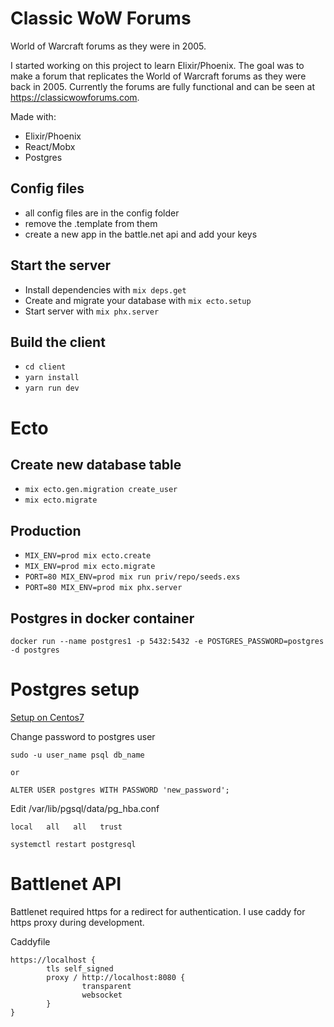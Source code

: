 # Classic WoW Forums
World of Warcraft forums as they were in 2005.

I started working on this project to learn Elixir/Phoenix.
The goal was to make a forum that replicates
the World of Warcraft forums as they were back in 2005.
Currently the forums are fully functional and can be
seen at https://classicwowforums.com.

Made with:
- Elixir/Phoenix
- React/Mobx
- Postgres

## Config files
- all config files are in the config folder
- remove the .template from them
- create a new app in the battle.net api and add your keys

## Start the server
  - Install dependencies with `mix deps.get`
  - Create and migrate your database with `mix ecto.setup`
  - Start server with `mix phx.server`

## Build the client
- `cd client`
- `yarn install`
- `yarn run dev`

# Ecto

## Create new database table
- `mix ecto.gen.migration create_user`
- `mix ecto.migrate`

## Production

- `MIX_ENV=prod mix ecto.create`
- `MIX_ENV=prod mix ecto.migrate`
- `PORT=80 MIX_ENV=prod mix run priv/repo/seeds.exs`
- `PORT=80 MIX_ENV=prod mix phx.server`

## Postgres in docker container
```
docker run --name postgres1 -p 5432:5432 -e POSTGRES_PASSWORD=postgres -d postgres
```

# Postgres setup
[Setup on Centos7](https://linode.com/docs/databases/postgresql/how-to-install-postgresql-relational-databases-on-centos-7/)

Change password to postgres user
```
sudo -u user_name psql db_name

or 

ALTER USER postgres WITH PASSWORD 'new_password';
```

Edit /var/lib/pgsql/data/pg_hba.conf

```
local   all   all   trust
```

```
systemctl restart postgresql
```

# Battlenet API
Battlenet required https for a redirect for authentication. I use caddy for https proxy during development.

Caddyfile
```
https://localhost {
        tls self_signed
        proxy / http://localhost:8080 {
                transparent
                websocket
        }
}
```
